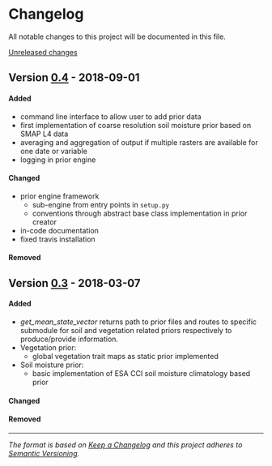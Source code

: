 # Changelog
All notable changes to this project will be documented in this file.

[Unreleased changes]

## Version [0.4] - 2018-09-01
#### Added
- command line interface to allow user to add prior data
- first implementation of coarse resolution soil moisture prior based on SMAP L4 data
- averaging and aggregation of output if multiple rasters are available for one date or variable
- logging in prior engine

#### Changed
- prior engine framework
  - sub-engine from entry points in `setup.py`
  - conventions through abstract base class implementation in prior creator
- in-code documentation
- fixed travis installation

#### Removed

## Version [0.3] - 2018-03-07
#### Added
- *get\_mean\_state\_vector* returns path to prior files and routes to specific submodule for soil and vegetation related priors respectively to produce/provide information.
- Vegetation prior:
  - global vegetation trait maps as static prior implemented
- Soil moisture prior:
  - basic implementation of ESA CCI soil moisture climatology based prior

#### Changed

#### Removed

---
*The format is based on [Keep a Changelog](http://keepachangelog.com/en/1.0.0/)
and this project adheres to [Semantic Versioning](http://semver.org/spec/v2.0.0.html).*


[Unreleased changes]: https://github.com/multiply-org/prior-engine/compare/v0.4...HEAD
[0.4]: https://github.com/multiply-org/prior-engine/compare/v0.3...v0.4
[0.3]: https://github.com/multiply-org/prior-engine/compare/c76e059...v0.3
